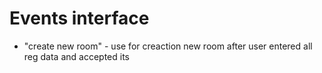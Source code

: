 # Events interface
* "create new room" - use for creaction new room after user entered all reg data and accepted its
